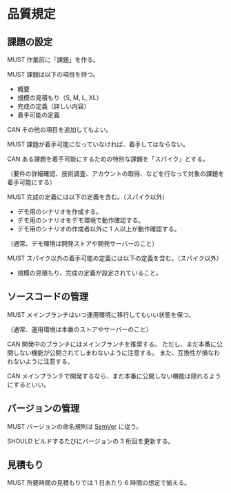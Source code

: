 # 品質規定

## 課題の設定

MUST 作業前に「課題」を作る。

MUST 課題は以下の項目を持つ。

- 概要
- 規模の見積もり（S, M, L, XL）
- 完成の定義（詳しい内容）
- 着手可能の定義

CAN その他の項目を追加してもよい。

MUST 課題が着手可能になっていなければ、着手してはならない。

CAN ある課題を着手可能にするための特別な課題を「スパイク」とする。

（要件の詳細確認、技術調査、アカウントの取得、などを行なって対象の課題を着手可能にする）

MUST 完成の定義には以下の定義を含む。（スパイク以外）

- デモ用のシナリオを作成する。
- デモ用のシナリオをデモ環境で動作確認する。
- デモ用のシナリオの作成者以外に 1 人以上が動作確認する。

（通常、デモ環境は開発ストアや開発サーバーのこと）

MUST スパイク以外の着手可能の定義には以下の定義を含む。（スパイク以外）

- 規模の見積もり、完成の定義が設定されていること。

## ソースコードの管理

MUST メインブランチはいつ運用環境に移行してもいい状態を保つ。

（通常、運用環境は本番のストアやサーバーのこと）

CAN 開発中のブランチにはメインブランチを推奨する。
ただし、まだ本番に公開しない機能が公開されてしまわないように注意する。
また、互換性が損なわれないように注意する。

CAN メインブランチで開発するなら、まだ本番に公開しない機能は隠れるようにするといい。

## バージョンの管理

MUST バージョンの命名規則は [SemVer](https://semver.org/lang/ja/) に従う。

SHOULD ビルドするたびにバージョンの 3 桁目を更新する。

## 見積もり

MUST 所要時間の見積もりでは 1 日あたり 6 時間の想定で揃える。
